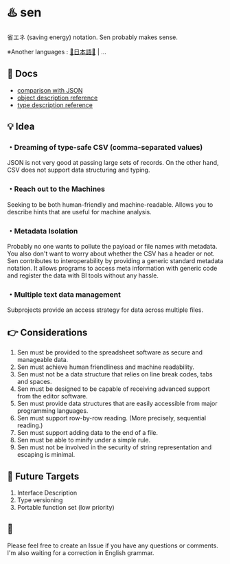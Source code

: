 # ♨️ sen
省エネ (saving energy) notation. Sen probably makes sense.  

※Another languages : [🗾日本語🎌](./docs/ja/README.md) | ...  

## 📒 Docs
- [comparison with JSON](./docs/en/comparison-with-JSON.md)
- [object description reference](./docs/en/object-description-reference.md)
- [type description reference](./docs/en/type-description-reference.md)

## 💡 Idea
### ・Dreaming of type-safe CSV (comma-separated values)
JSON is not very good at passing large sets of records. On the other hand, CSV does not support data structuring and typing.
### ・Reach out to the Machines
Seeking to be both human-friendly and machine-readable. Allows you to describe hints that are useful for machine analysis.
### ・Metadata Isolation
Probably no one wants to pollute the payload or file names with metadata.  
You also don't want to worry about whether the CSV has a header or not.  
Sen contributes to interoperability by providing a generic standard metadata notation.
It allows programs to access meta information with generic code and register the data with BI tools without any hassle.
### ・Multiple text data management
Subprojects provide an access strategy for data across multiple files.

## 👉 Considerations
1. Sen must be provided to the spreadsheet software as secure and manageable data.
1. Sen must achieve human friendliness and machine readability.
1. Sen must not be a data structure that relies on line break codes, tabs and spaces.
1. Sen must be designed to be capable of receiving advanced support from the editor software.
1. Sen must provide data structures that are easily accessible from major programming languages.
1. Sen must support row-by-row reading. (More precisely, sequential reading.)
1. Sen must support adding data to the end of a file.
1. Sen must be able to minify under a simple rule.
1. Sen must not be involved in the security of string representation and escaping is minimal.

## 🧪 Future Targets
1. Interface Description
1. Type versioning
1. Portable function set (low priority)

## 📐
Please feel free to create an Issue if you have any questions or comments.  
I'm also waiting for a correction in English grammar.
